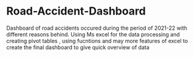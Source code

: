# Road-Accident-Dashboard
Dashboard of road accidents occured during the period of 2021-22 with different reasons behind. Using Ms excel for the data processing and creating pivot tables , using fucntions and may more features of excel to create the final dashboard to give quick overview of data
